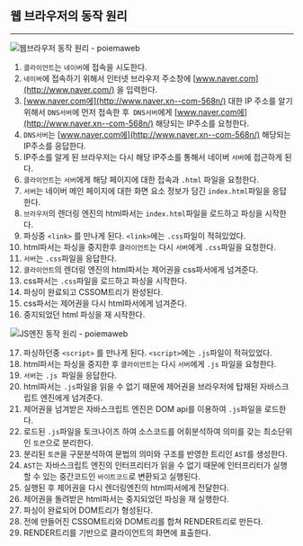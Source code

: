

## 웹 브라우저의 동작 원리

------------

![웹브라우저 동작 원리 - poiemaweb](https://poiemaweb.com/assets/fs-images/3-3.png)

1. `클라이언트`는 `네이버`에 접속을 시도한다.
2. `네이버`에 접속하기 위해서 인터넷 브라우저 주소창에 [www.naver.com](http://www.naver.com/) 을 입력한다.
3. [www.naver.com에](http://www.naver.xn--com-568n/) 대한 IP 주소를 알기 위해서 `DNS서버`에 먼저 접속한 후` DNS서버`에게 [www.naver.com에](http://www.naver.xn--com-568n/) 해당되는 IP주소를 요청한다.
4. `DNS서버`는 [www.naver.com에](http://www.naver.xn--com-568n/) 해당되는 IP주소를 응답한다.
5. IP주소를 알게 된 브라우저는 다시 해당 IP주소를 통해서 네이버 `서버`에 접근하게 된다.
6. `클라이언트`는 `서버`에게 해당 페이지에 대한 접속과 `.html` 파일을 요청한다.
7. `서버`는 네이버 메인 페이지에 대한 화면 요소 정보가 담긴 `index.html`파일을 응답한다.
8. `브라우저`의 렌더링 엔진의 html파서는 `index.html`파일을 로드하고 파싱을 시작한다.
9. 파싱중 `<link>` 를 만나게 된다. `<link>`에는 `.css`파일이 적혀있었다.
10. html파서는 파싱을 중지한후 `클라이언트`는 다시 `서버`에게 `.css`파일을 요청한다.
11. `서버`는 `.css`파일을 응답한다.
12. `클라이언트`의 렌더링 엔진의 html파서는 제어권을 css파서에게 넘겨준다.
13. css파서는 `.css`파일을 로드하고 파싱을 시작한다.
14. 파싱이 완료되고 CSSOM트리가 완성된다.
15. css파서는 제어권을 다시 html파서에게 넘겨준다.
16. 중지되었던 html 파싱을 재 시작한다.

![JS엔진 동작 원리 - poiemaweb](https://poiemaweb.com/assets/fs-images/3-4.png)

17. 파싱하던중 `<script>` 를 만나게 된다. `<script>`에는 `.js`파일이 적혀있었다.
18. html파서는 파싱을 중지한 후 `클라이언트`는 다시 `서버`에게 `.js` 파일을 요청한다.
19. `서버`는 `.js `파일을 응답한다.
20. html파서는 `.js`파일을 읽을 수 없기 때문에 제어권을 브라우저에 탑재된 자바스크립트 엔진에게 넘겨준다.
21. 제어권을 넘겨받은 자바스크립트 엔진은 DOM api를 이용하여 `.js`파일을 로드한다.
22. 로드된 `.js`파일을 토크나이즈 하여 소스코드를 어휘분석하여 의미를 갖는 최소단위인 `토큰`으로 분리한다.
23. 분리된 `토큰`을 구문분석하여 문법의 의미와 구조를 반영한 트리인 `AST`를 생성한다.
24. `AST`는 자바스크립트 엔진의 인터프리터가 읽을 수 없기 때문에 인터프리터가 실행할 수 있는 중간코드인 `바이트코드`로 변환되고 실행된다.
25. 실행된 후 제어권을 다시 렌더링엔진의 html파서에게 전달한다.
26. 제어권을 돌려받은 html파서는 중지되었던 파싱을 재 실행한다.
27. 파싱이 완료되어 DOM트리가 형성된다.
28. 전에 만들어진 CSSOM트리와 DOM트리를 합쳐 RENDER트리로 만든다.
29. RENDER트리를 기반으로 클라이언트의 화면에 표출한다.

<br/>

